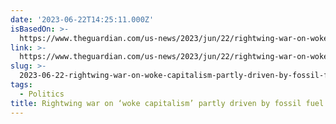 ```yaml
---
date: '2023-06-22T14:25:11.000Z'
isBasedOn: >-
  https://www.theguardian.com/us-news/2023/jun/22/rightwing-war-on-woke-capitalism-industry-interests
link: >-
  https://www.theguardian.com/us-news/2023/jun/22/rightwing-war-on-woke-capitalism-industry-interests
slug: >-
  2023-06-22-rightwing-war-on-woke-capitalism-partly-driven-by-fossil-fuel-interests-a
tags:
  - Politics
title: Rightwing war on ‘woke capitalism’ partly driven by fossil fuel interests a
---
```


